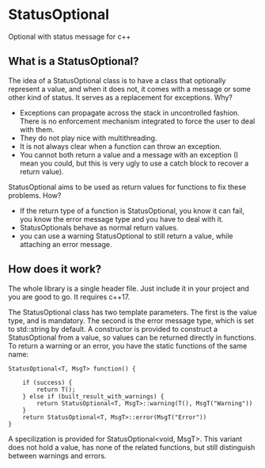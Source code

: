 # StatusOptional
Optional with status message for c++

## What is a StatusOptional?

The idea of a StatusOptional class is to have a class that optionally represent a value, 
and when it does not, it comes with a message or some other kind of status.
It serves as a replacement for exceptions. Why?

- Exceptions can propagate across the stack in uncontrolled fashion. 
There is no enforcement mechanism integrated to force the user to deal with them.
- They do not play nice with multithreading.
- It is not always clear when a function can throw an exception.
- You cannot both return a value and a message with an exception 
(I mean you could, but this is very ugly to use a catch block to recover a return value).

StatusOptional aims to be used as return values for functions to fix these problems. How?

- If the return type of a function is StatusOptional, you know it can fail, 
you know the error message type and you have to deal with it.
- StatusOptionals behave as normal return values.
- you can use a warning StatusOptional to still return a value, while attaching an error message.

## How does it work?

The whole library is a single header file. 
Just include it in your project and you are good to go. It requires c++17.

The StatusOptional class has two template parameters. 
The first is the value type, and is mandatory. The second is the error message type,
which is set to std::string by default. A constructor is provided 
to construct a StatusOptional from a value, so values can be returned directly in functions.
To return a warning or an error, you have the static functions of the same name:

```
StatusOptional<T, MsgT> function() {
    
    if (success) {
        return T();    
    } else if (built_result_with_warnings) {
        return StatusOptional<T, MsgT>::warning(T(), MsgT("Warning"))
    }
    return StatusOptional<T, MsgT>::error(MsgT("Error"))
}
```

A specilization is provided for StatusOptional<void, MsgT>. This variant does not hold a value,
has none of the related functions, but still distinguish between warnings and errors.
